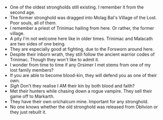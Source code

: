 - One of the oldest strongholds still existing. I remember it from the second age.
- The former stronghold was dragged into Molag Bal's Village of the Lost. Poor souls, all of them.
- I remember a priest of Trinimac hailing from here. Or rather, the former village.
- A pity I'm not welcome here like in older times. Trinimac and Malacath are two sides of one being.
- They are especially good at fighting, due to the Forsworn around here.
- Despite their inborn wrath, they still follow the ancient warrior codes of Trinimac. Though they won't like to admit it.
- I wonder from time to time if any Orsimer I met stems from one of my lost family members?
- If you are able to become blood-kin, they will defend you as one of their own.
- *Sigh* Don't they realise I AM their kin by both blood and faith?
- Met their hunters while chasing down a rogue vampire. They sell their game off to Markarth.
- They have their own orichalcum mine. Important for any stronghold.
- No one knows whether the old stronghold was released from Oblivion or they just rebuilt it.
